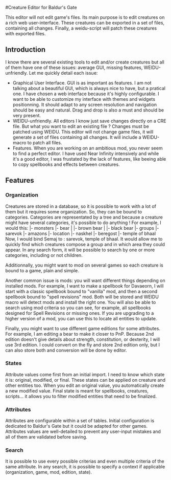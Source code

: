 #Creature Editor for Baldur's Gate

This editor will not edit game's files. Its main purpose is to edit creatures on a rich web user-interface. 
These creatures can be exported in a set of files, containing all changes. Finally, a weidu-script will patch these creatures with exported files.

## Introduction
I know there are several existing tools to edit and/or create creatures but all of them have one of these issues: average GUI, missing features, WEIDU-unfriendly. Let me quickly detail each issue:
- Graphical User Interface. GUI is as important as features. I am not talking about a beautiful GUI, which is always nice to have, but a pratical one. I have chosen a web interface because it's highly configurable. I want to be able to customize my interface with themes and widgets positionning. It should adapt to any screen resolution and navigation should be easy and natural. Drag and drop is also a must and should be very present.
- WEIDU-unfriendly. All editors I know just save changes directly on a CRE file. But what you want to edit an existing file ? Changes must be patched using WEIDU. This editor will not change game files, it will generate a set of files containing all changes. It will include a WEIDU-macro to patch all files.
- Features. When you are working on an ambitious mod, you never seem to find a perfect editor. I have used Near Infinity intensively and while it's a good editor, I was frustated by the lack of features, like beeing able to copy spellbooks and effects between creatures.

## Features

### Organization
Creatures are stored in a database, so it is possible to work with a lot of them but it requires some organization. So, they can be bound to categories.
Categories are representated by a tree and because a creature might have several categories, it's possible to do anything !
For example, I would this:
|- monsters
  |- bear
  |  |- brown bear
  |  |- black bear
|- groups
  |- sarevok
  |- amazons
|- location
  |- naskhel
  |- beregost
  |- temple of bhaal
Now, I would bind Semaj to : sarevok, temple of bhaal. It would allow me to quickly find which creatures compose a group and in which area they could appear.
In any search form, it will be possible to search by one or more categories, including or not children.

Additionnally, you might want to mod on several games so each creature is bound to a game, plain and simple.

Another common issue is mods: you will want different things depending on installed mods. For example, I want to make a spellbook for Davaeorn, I will start with a classic spellbook bound to "vanilla" mod, and then a second spellbook bound to "spell revisions" mod. Both will be stored and WEIDU macro will detect mods and install the right one.
You will also be able to search using mod criteria so you can see, for example, all spellbooks designed for Spell Revisions or missing ones. If you are upgrading to a higher version of a mod, you can use this to locate all entities to update.

Finally, you might want to use different game editions for some attributes. For example, I am editing a bear to make it closer to PnP. Because 2nd edition doesn't give details about strength, constitution, or dexterity, I will use 3rd edition. I could convert on the fly and store 2nd edition only, but I can also store both and conversion will be done by editor.

### States
Attribute values come first from an initial import. I need to know which state it is: original, modified, or final. These states can be applied on creature and other entities too.
When you edit an original value, you automatically create a new modified value. Final state is meant for spellbooks, creatures, scripts... it allows you to filter modified entities that need to be finalized.

### Attributes
Attributes are configurable within a set of tables. Initial configuration is dedicated to Baldur's Gate but it could be adapted for other games. 
Attributes values are well-detailed to prevent any user-input mistakes and all of them are validated before saving.

### Search
It is possible to use every possible criterias and even multiple criteria of the same attribute. In any search, it is possible to specify a context if applicable (organization, game, mod, edition, state).
